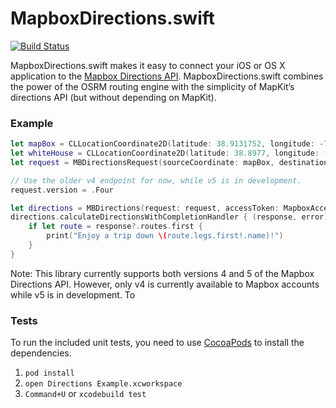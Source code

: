 MapboxDirections.swift
======================

[![Build Status](https://www.bitrise.io/app/2f82077d3f083479.svg?token=mC783nGMKA3XrvcMCJAOLg&branch=master)](https://www.bitrise.io/app/2f82077d3f083479)

MapboxDirections.swift makes it easy to connect your iOS or OS X application to the [Mapbox Directions API](https://www.mapbox.com/api-documentation/#directions). MapboxDirections.swift combines the power of the OSRM routing engine with the simplicity of MapKit’s directions API (but without depending on MapKit).

### Example

```swift
let mapBox = CLLocationCoordinate2D(latitude: 38.9131752, longitude: -77.0324047)
let whiteHouse = CLLocationCoordinate2D(latitude: 38.8977, longitude: -77.0365)
let request = MBDirectionsRequest(sourceCoordinate: mapBox, destinationCoordinate: whiteHouse)

// Use the older v4 endpoint for now, while v5 is in development.
request.version = .Four

let directions = MBDirections(request: request, accessToken: MapboxAccessToken)
directions.calculateDirectionsWithCompletionHandler { (response, error) in
    if let route = response?.routes.first {
        print("Enjoy a trip down \(route.legs.first!.name)!")
    }
}
```

Note: This library currently supports both versions 4 and 5 of the Mapbox Directions API. However, only v4 is currently available to Mapbox accounts while v5 is in development. To 

### Tests

To run the included unit tests, you need to use [CocoaPods](http://cocoapods.org) to install the dependencies. 

1. `pod install`
1. `open Directions Example.xcworkspace`
1. `Command+U` or `xcodebuild test`
